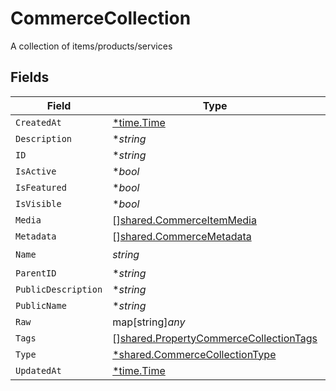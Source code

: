 # CommerceCollection

A collection of items/products/services


## Fields

| Field                                                                                                   | Type                                                                                                    | Required                                                                                                | Description                                                                                             |
| ------------------------------------------------------------------------------------------------------- | ------------------------------------------------------------------------------------------------------- | ------------------------------------------------------------------------------------------------------- | ------------------------------------------------------------------------------------------------------- |
| `CreatedAt`                                                                                             | [*time.Time](https://pkg.go.dev/time#Time)                                                              | :heavy_minus_sign:                                                                                      | N/A                                                                                                     |
| `Description`                                                                                           | **string*                                                                                               | :heavy_minus_sign:                                                                                      | N/A                                                                                                     |
| `ID`                                                                                                    | **string*                                                                                               | :heavy_minus_sign:                                                                                      | N/A                                                                                                     |
| `IsActive`                                                                                              | **bool*                                                                                                 | :heavy_minus_sign:                                                                                      | N/A                                                                                                     |
| `IsFeatured`                                                                                            | **bool*                                                                                                 | :heavy_minus_sign:                                                                                      | N/A                                                                                                     |
| `IsVisible`                                                                                             | **bool*                                                                                                 | :heavy_minus_sign:                                                                                      | N/A                                                                                                     |
| `Media`                                                                                                 | [][shared.CommerceItemMedia](../../../pkg/models/shared/commerceitemmedia.md)                           | :heavy_minus_sign:                                                                                      | N/A                                                                                                     |
| `Metadata`                                                                                              | [][shared.CommerceMetadata](../../../pkg/models/shared/commercemetadata.md)                             | :heavy_minus_sign:                                                                                      | N/A                                                                                                     |
| `Name`                                                                                                  | *string*                                                                                                | :heavy_check_mark:                                                                                      | N/A                                                                                                     |
| `ParentID`                                                                                              | **string*                                                                                               | :heavy_minus_sign:                                                                                      | N/A                                                                                                     |
| `PublicDescription`                                                                                     | **string*                                                                                               | :heavy_minus_sign:                                                                                      | N/A                                                                                                     |
| `PublicName`                                                                                            | **string*                                                                                               | :heavy_minus_sign:                                                                                      | N/A                                                                                                     |
| `Raw`                                                                                                   | map[string]*any*                                                                                        | :heavy_minus_sign:                                                                                      | N/A                                                                                                     |
| `Tags`                                                                                                  | [][shared.PropertyCommerceCollectionTags](../../../pkg/models/shared/propertycommercecollectiontags.md) | :heavy_minus_sign:                                                                                      | N/A                                                                                                     |
| `Type`                                                                                                  | [*shared.CommerceCollectionType](../../../pkg/models/shared/commercecollectiontype.md)                  | :heavy_minus_sign:                                                                                      | N/A                                                                                                     |
| `UpdatedAt`                                                                                             | [*time.Time](https://pkg.go.dev/time#Time)                                                              | :heavy_minus_sign:                                                                                      | N/A                                                                                                     |